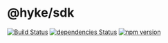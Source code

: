 # @hyke/sdk 

[![Build Status](https://travis-ci.org/hyke-generator/sdk.svg?branch=master)](https://travis-ci.org/hyke-generator/sdk)
[![dependencies Status](https://david-dm.org/hyke-generator/sdk/status.svg)](https://david-dm.org/hyke-generator/sdk)
[![npm version](https://badge.fury.io/js/%40hyke%2Fsdk.svg)](https://badge.fury.io/js/%40hyke%2Fsdk.svg)